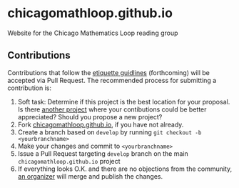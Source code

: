 chicagomathloop.github.io
=========================

Website for the Chicago Mathematics Loop reading group

## Contributions

Contributions that follow the [etiquette guidlines]() (forthcoming) will be accepted via Pull Request. The recommended process for submitting a contribution is:

1. Soft task: Determine if this project is the best location for your proposal. Is there [another project](https://github.com/chicagomathloop) where your contibutions could be better appreciated? Should you propose a new project?
2. Fork [chicagomathloop.github.io](https://github.com/chicagomathloop/chicagomathloop.github.io), if you have not already.
3. Create a branch based on `develop` by running `git checkout -b <yourbranchname>`
4. Make your changes and commit to `<yourbranchname>`
5. Issue a Pull Request targeting `develop` branch on the main `chicagomathloop.github.io` project
6. If everything looks O.K. and there are no objections from the community, [an organizer](https://github.com/orgs/ChicagoMathLoop/teams/owners) will merge and publish the changes.
